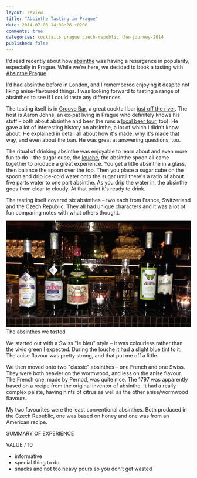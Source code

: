 ```yaml
---
layout: review
title: "Absinthe Tasting in Prague"
date: 2014-07-03 14:38:26 +0200
comments: true
categories: cocktails prague czech-republic the-journey-2014
published: false
---
```


<div itemprop="description">

  <p>I'd read recently about how <a href="http://en.wikipedia.org/wiki/Absinthe">absinthe</a> was having a resurgence in popularity, especially in Prague. While we're here, we decided to book a tasting with <a href="http://absinthe-prague.com"><span itemprop="itemreviewed">Absinthe Prague</span></a>.</p>

  <p>I'd had absinthe before in London, and I remembered enjoying it despite not liking anise-flavoured things. I was looking forward to tasting a range of absinthes to see if I could taste any differences.</p>

  <p>The tasting itself is in <a href="http://groovebar.cz/">Groove Bar</a>, a great cocktail bar <a href="https://www.google.com/maps/place/Groove+Bar/@50.080446,14.416966,17z/data=!3m1!4b1!4m2!3m1!1s0x470b94f1c418d2a1:0xe8a4fa7d2309d51f">just off the river</a>. The host is Aaron Johns, an ex-pat living in Prague who definitely knows his stuff – both about absinthe and beer (he runs a <a href="http://tastelocalbeer.com/">local beer tour</a>, too). He gave a lot of interesting history on absinthe, a lot of which I didn't know about. He explained in detail all about how it's made, why it's made that way, and even about the ban. He was great at answering questions, too.</p>

  <p>The ritual of drinking absinthe was enjoyable to learn about and even more fun to do – the sugar cube, the <a href="http://en.wikipedia.org/wiki/Ouzo_effect">louche</a>, the absinthe spoon all came together to produce a great experience. You get a little absinthe in a glass, then balance the spoon over the top. Then you place a sugar cube on the spoon and drip ice-cold water onto the sugar until there's a ratio of about five parts water to one part absinthe. As you drip the water in, the absinthe goes from clear to cloudy. At that point it's ready to drink.</p>

  <p>The tasting itself covered six absinthes – two each from France, Switzerland and the Czech Republic. They all had unique characters and it was a lot of fun comparing notes with what others thought.</p>

  <div class="img">
    <img src="/images/the-journey/prague/absinthe.jpg">
    <div class="alt">The absinthes we tasted</div>
  </div>

  <p>We started out with a Swiss "le bleu" style – it was colourless rather than the vivid green I expected. During the louche it had a slight blue tint to it. The anise flavour was pretty strong, and that put me off a little.</p>

  <p>We then moved onto two "classic" absinthes – one French and one Swiss. They were both heavier on the wormwood, and less on the anise flavour. The French one, made by Pernod, was quite nice. The 1797 was apparently based on a recipe from the original inventor of absinthe. It had a really complex palate, having hints of citrus as well as the other anise/wormwood flavours.</p>

  <p>My two favourites were the least conventional absinthes. Both produced in the Czech Republic, one was based on honey and one was from an American recipe. </p>

  <p><span itemprop="summary">SUMMARY OF EXPERIENCE</span></p>

  <p class="score">
    <span itemprop="rating" itemscope itemtype="http://data-vocabulary.org/Rating">
      <span itemprop="value">VALUE</span> 
      <meta itemprop="best" content="10"/> / 10
    </span> 
  </p>
  
</div>

- informative
- special thing to do
- snacks and not too heavy pours so you don't get wasted